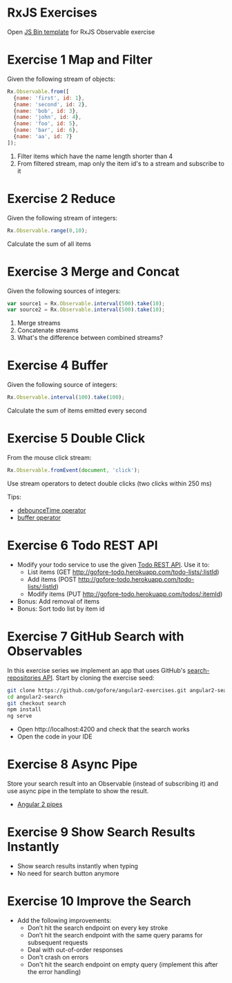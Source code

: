 # RxJS Exercises

Open [JS Bin template](http://jsbin.com/bokemujela/1/edit?html,js,console) for RxJS Observable exercise

# Exercise 1 Map and Filter
Given the following stream of objects:
```javascript
Rx.Observable.from([
  {name: 'first', id: 1},
  {name: 'second', id: 2},
  {name: 'bob', id: 3},
  {name: 'john', id: 4},
  {name: 'foo', id: 5},
  {name: 'bar', id: 6},
  {name: 'aa', id: 7}
]);
```
1. Filter items which have the name length shorter than 4
2. From filtered stream, map only the item id's to a stream and subscribe to it

# Exercise 2 Reduce
Given the following stream of integers:
```javascript
Rx.Observable.range(0,10);
```
Calculate the sum of all items

# Exercise 3 Merge and Concat
Given the following sources of integers:
```javascript
var source1 = Rx.Observable.interval(500).take(10);
var source2 = Rx.Observable.interval(500).take(10);
```
1. Merge streams
2. Concatenate streams
3. What's the difference between combined streams?

# Exercise 4 Buffer
Given the following source of integers:
```javascript
Rx.Observable.interval(100).take(100);
```
Calculate the sum of items emitted every second

# Exercise 5 Double Click
From the mouse click stream:
```javascript
Rx.Observable.fromEvent(document, 'click');
```
Use stream operators to detect double clicks (two clicks within 250 ms)

Tips:
- [debounceTime operator](https://github.com/Reactive-Extensions/RxJS/blob/master/doc/api/core/operators/debounce.md)
- [buffer operator](https://github.com/Reactive-Extensions/RxJS/blob/master/doc/api/core/operators/buffer.md)

# Exercise 6 Todo REST API

- Modify your todo service to use the given [Todo REST API](https://github.com/gofore/todo-backend). Use it to:
  - List items (GET http://gofore-todo.herokuapp.com/todo-lists/:listId)
  - Add items (POST http://gofore-todo.herokuapp.com/todo-lists/:listId)
  - Modify items (PUT http://gofore-todo.herokuapp.com/todos/:itemId)
- Bonus: Add removal of items
- Bonus: Sort todo list by item id

# Exercise 7 GitHub Search with Observables

In this exercise series we implement an app that uses GitHub's [search-repositories API](https://developer.github.com/v3/search/#search-repositories). Start by cloning the exercise seed:
```bash
git clone https://github.com/gofore/angular2-exercises.git angular2-search
cd angular2-search
git checkout search
npm install
ng serve
```
- Open http://localhost:4200 and check that the search works
- Open the code in your IDE

# Exercise 8 Async Pipe

Store your search result into an Observable (instead of subscribing it) and use async pipe in the template to show the result.

- [Angular 2 pipes](https://angular.io/docs/ts/latest/guide/pipes.html)

# Exercise 9 Show Search Results Instantly

- Show search results instantly when typing
- No need for search button anymore

# Exercise 10 Improve the Search
- Add the following improvements:
  - Don’t hit the search endpoint on every key stroke
  - Don’t hit the search endpoint with the same query params for subsequent requests
  - Deal with out-of-order responses
  - Don't crash on errors
  - Don't hit the search endpoint on empty query (implement this after the error handling)
